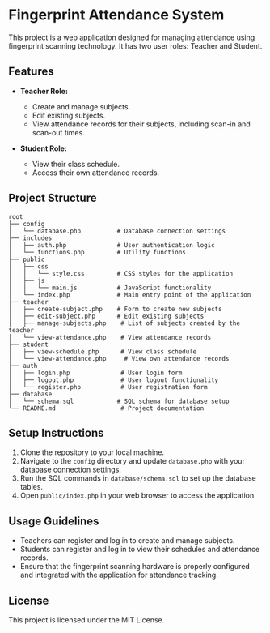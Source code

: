# Fingerprint Attendance System

This project is a web application designed for managing attendance using fingerprint scanning technology. It has two user roles: Teacher and Student.

## Features

- **Teacher Role:**
  - Create and manage subjects.
  - Edit existing subjects.
  - View attendance records for their subjects, including scan-in and scan-out times.

- **Student Role:**
  - View their class schedule.
  - Access their own attendance records.

## Project Structure

```
root
├── config
│   └── database.php          # Database connection settings
├── includes
│   ├── auth.php              # User authentication logic
│   └── functions.php         # Utility functions
├── public
│   ├── css
│   │   └── style.css         # CSS styles for the application
│   ├── js
│   │   └── main.js           # JavaScript functionality
│   └── index.php             # Main entry point of the application
├── teacher
│   ├── create-subject.php    # Form to create new subjects
│   ├── edit-subject.php      # Edit existing subjects
│   ├── manage-subjects.php    # List of subjects created by the teacher
│   └── view-attendance.php    # View attendance records
├── student
│   ├── view-schedule.php      # View class schedule
│   └── view-attendance.php     # View own attendance records
├── auth
│   ├── login.php              # User login form
│   ├── logout.php             # User logout functionality
│   └── register.php           # User registration form
├── database
│   └── schema.sql            # SQL schema for database setup
└── README.md                  # Project documentation
```

## Setup Instructions

1. Clone the repository to your local machine.
2. Navigate to the `config` directory and update `database.php` with your database connection settings.
3. Run the SQL commands in `database/schema.sql` to set up the database tables.
4. Open `public/index.php` in your web browser to access the application.

## Usage Guidelines

- Teachers can register and log in to create and manage subjects.
- Students can register and log in to view their schedules and attendance records.
- Ensure that the fingerprint scanning hardware is properly configured and integrated with the application for attendance tracking.

## License

This project is licensed under the MIT License.